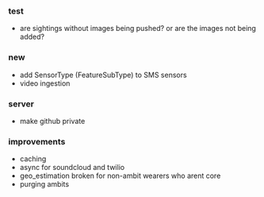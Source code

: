 ### test
- are sightings without images being pushed? or are the images not being added?

### new
- add SensorType (FeatureSubType) to SMS sensors
- video ingestion


### server
- make github private

### improvements
- caching
- async for soundcloud and twilio
- geo_estimation broken for non-ambit wearers who arent core
- purging ambits